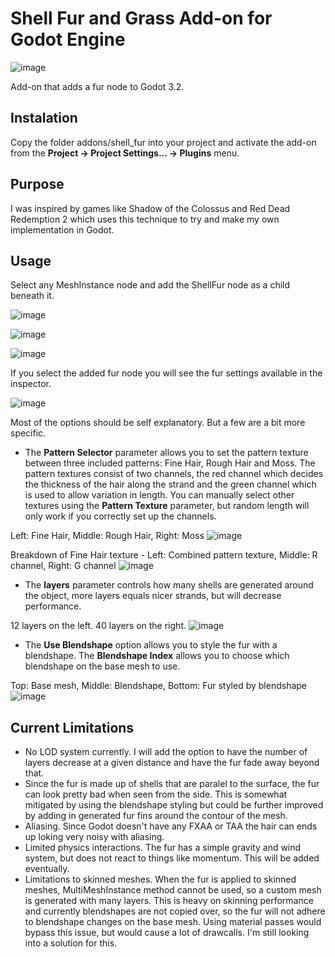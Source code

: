 # Shell Fur and Grass Add-on for Godot Engine

![image](https://user-images.githubusercontent.com/4955051/96116171-f1abdc00-0edf-11eb-8ca4-89c05c0f52b4.png)

Add-on that adds a fur node to Godot 3.2.


Instalation
-----------
Copy the folder addons/shell_fur into your project and activate the add-on from the **Project -> Project Settings... -> Plugins** menu.

Purpose
-------
I was inspired by games like Shadow of the Colossus and Red Dead Redemption 2 which uses this technique to try and make my own implementation in Godot.

Usage
-----
Select any MeshInstance node and add the ShellFur node as a child beneath it.

![image](https://user-images.githubusercontent.com/4955051/95904767-da5dd900-0d8f-11eb-8d1e-397e6bacbd66.png)

![image](https://user-images.githubusercontent.com/4955051/95904873-037e6980-0d90-11eb-8c85-78fd65ee06b3.png)

![image](https://user-images.githubusercontent.com/4955051/95905031-39235280-0d90-11eb-88a9-1840da7de408.png)

If you select the added fur node you will see the fur settings available in the inspector.

![image](https://user-images.githubusercontent.com/4955051/95905255-84d5fc00-0d90-11eb-8920-3d26dea04576.png)

Most of the options should be self explanatory. But a few are a bit more specific.

- The **Pattern Selector** parameter allows you to set the pattern texture between three included patterns: Fine Hair, Rough Hair and Moss. The pattern textures consist of two channels, the red channel which decides the thickness of the hair along the strand and the green channel which is used to allow variation in length. You can manually select other textures using the **Pattern Texture** parameter, but random length will only work if you correctly set up the channels.

Left: Fine Hair, Middle: Rough Hair, Right: Moss
![image](https://user-images.githubusercontent.com/4955051/95911309-3842ee80-0d99-11eb-9acf-54d6062179e8.png)

Breakdown of Fine Hair texture - Left: Combined pattern texture, Middle: R channel, Right: G channel
![image](https://user-images.githubusercontent.com/4955051/95909140-e64c9980-0d95-11eb-8a78-9f864b7abe19.png)

- The **layers** parameter controls how many shells are generated around the object, more layers equals nicer strands, but will decrease performance.

12 layers on the left. 40 layers on the right.
![image](https://user-images.githubusercontent.com/4955051/95906679-58bb7a80-0d92-11eb-946c-f3f319004f56.png)

- The **Use Blendshape** option allows you to style the fur with a blendshape. The **Blendshape Index** allows you to choose which blendshape on the base mesh to use.

Top: Base mesh, Middle: Blendshape, Bottom: Fur styled by blendshape
![image](https://user-images.githubusercontent.com/4955051/95907763-f794a680-0d93-11eb-948b-23ab3420f41a.png)

Current Limitations
-------------------
- No LOD system currently. I will add the option to have the number of layers decrease at a given distance and have the fur fade away beyond that.
- Since the fur is made up of shells that are paralel to the surface, the fur can look pretty bad when seen from the side. This is somewhat mitigated by using the blendshape styling but could be further improved by adding in generated fur fins around the contour of the mesh.
- Aliasing. Since Godot doesn't have any FXAA or TAA the hair can ends up loking very noisy with aliasing.
- Limited physics interactions. The fur has a simple gravity and wind system, but does not react to things like momentum. This will be added eventually.
- Limitations to skinned meshes. When the fur is applied to skinned meshes, MultiMeshInstance method cannot be used, so a custom mesh is generated with many layers. This is heavy on skinning performance and currently blendshapes are not copied over, so the fur will not adhere to blendshape changes on the base mesh. Using material passes would bypass this issue, but would cause a lot of drawcalls. I'm still looking into a solution for this.
